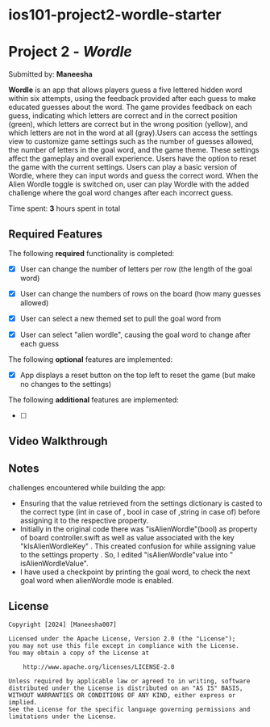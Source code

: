 # ios101-project2-wordle-starter

# Project 2 - *Wordle*

Submitted by: **Maneesha**

**Wordle** is an app that allows players guess a five lettered hidden word within six attempts, using the feedback provided after each guess to make educated guesses about the word. The game provides feedback on each guess, indicating which letters are correct and in the correct position (green), which letters are correct but in the wrong position (yellow), and which letters are not in the word at all (gray).Users can access the settings view to customize game settings such as the number of guesses allowed, the number of letters in the goal word, and the game theme. These settings affect the gameplay and overall experience. Users have the option to reset the game with the current settings. Users can play a basic version of Wordle, where they can input words and guess the correct word. When the Alien Wordle toggle is switched on, user can play Wordle with the added challenge where the goal word changes after each incorrect guess.



Time spent: **3** hours spent in total

## Required Features

The following **required** functionality is completed:

- [x] User can change the number of letters per row (the length of the goal word)
- [x] User can change the numbers of rows on the board (how many guesses allowed)
- [x] User can select a new themed set to pull the goal word from
- [x] User can select "alien wordle", causing the goal word to change after each guess


The following **optional** features are implemented:

- [x] App displays a reset button on the top left to reset the game (but make no changes to the settings)

The following **additional** features are implemented:

- [ ] 

## Video Walkthrough



## Notes

challenges encountered while building the app:

- Ensuring that the value retrieved from the settings dictionary is casted to the correct type (int in case of , bool in case of ,string in case of)  before assigning it to the respective property.
- Initially in the original code there was "isAlienWordle"(bool) as property of board controller.swift  as well as value associated with the key "kIsAlienWordleKey" . This created confusion for while assigning value to the settings property . So, I edited "isAlienWordle"value into " isAlienWordleValue".
- I have used a checkpoint by printing the goal word, to check the next goal word when alienWordle mode is enabled.


## License

    Copyright [2024] [Maneesha007]

    Licensed under the Apache License, Version 2.0 (the "License");
    you may not use this file except in compliance with the License.
    You may obtain a copy of the License at

        http://www.apache.org/licenses/LICENSE-2.0

    Unless required by applicable law or agreed to in writing, software
    distributed under the License is distributed on an "AS IS" BASIS,
    WITHOUT WARRANTIES OR CONDITIONS OF ANY KIND, either express or implied.
    See the License for the specific language governing permissions and
    limitations under the License.
